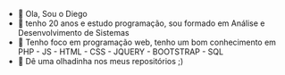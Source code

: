 - 👋 Ola, Sou o Diego
- 👀 tenho 20 anos e estudo programação, sou formado em Análise e Desenvolvimento de Sistemas
- 🌱 Tenho foco em programação web, tenho um bom conhecimento em PHP - JS - HTML - CSS - JQUERY - BOOTSTRAP - SQL
- 💞️ Dê uma olhadinha nos meus repositórios ;)
